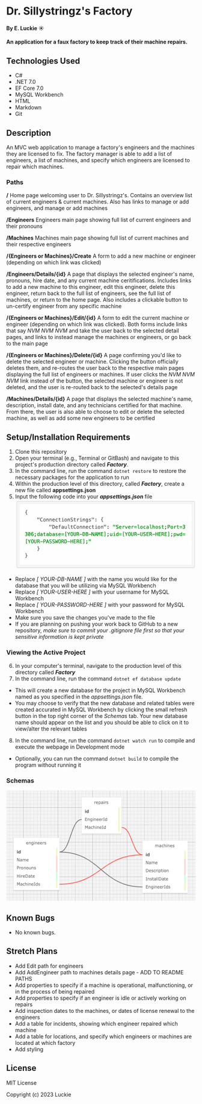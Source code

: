 # Dr. Sillystringz's Factory

#### By E. Luckie ☀️

#### An application for a faux factory to keep track of their machine repairs.

## Technologies Used

* C#
* .NET 7.0
* EF Core 7.0
* MySQL Workbench
* HTML
* Markdown
* Git

## Description
An MVC web application to manage a factory's engineers and the machines they are licensed to fix. The factory manager is able to add a list of engineers, a list of machines, and specify which engineers are licensed to repair which machines.

### Paths
**/** Home page welcoming user to Dr. Sillystringz's. Contains an overview list of current engineers & current machines. Also has links to manage or add engineers, and manage or add machines

**/Engineers** Engineers main page showing full list of current engineers and their pronouns

**/Machines** Machines main page showing full list of current machines and their respective engineers

**/{Engineers or Machines}/Create** A form to add a new machine or engineer (depending on which link was clicked)

**/Engineers/Details/{id}** A page that displays the selected engineer's name, pronouns, hire date, and any current machine ceritifications. Includes links to add a new machine to this engineer, edit this engineer, delete this engineer, return back to the full list of engineers, see the full list of machines, or return to the home page. Also includes a clickable button to un-certify engineer from any specific machine

**/{Engineers or Machines}/Edit/{id}** A form to edit the current machine or engineer (depending on which link was clicked). Both forms include links that say _NVM NVM NVM_ and take the user back to the selected detail pages, and links to instead manage the machines or engineers, or go back to the main page

**/{Engineers or Machines}/Delete/{id}** A page confirming you'd like to delete the selected engineer or machine. Clicking the button officially deletes them, and re-routes the user back to the respective main pages displaying the full list of engineers or machines. If user clicks the _NVM NVM NVM_ link instead of the button, the selected machine or engineer is not deleted, and the user is re-routed back to the selected's details page

**/Machines/Details/{id}** A page that displays the selected machine's name, description, install date, and any technicians certified for that machine. From there, the user is also able to choose to edit or delete the selected machine, as well as add some new engineers to be certified

## Setup/Installation Requirements

1. Clone this repository
2. Open your terminal (e.g., Terminal or GitBash) and navigate to this project's production directory called _**Factory**_.
3. In the command line, run the command ``dotnet restore`` to restore the necessary packages for the application to run
4. Within the production level of this directory, called _**Factory**_, create a new file called **appsettings.json**
5. Input the following code into your _**appsettings.json**_ file
![screenshot of appsettings.json code](Factory/wwwroot/img/appsettingsText.png)
* Replace _[ YOUR-DB-NAME ]_ with the name you would like for the database that you will be utilizing via MySQL Workbench
* Replace _[ YOUR-USER-HERE ]_ with your username for MySQL Workbench
* Replace _[ YOUR-PASSWORD-HERE ]_ with your password for MySQL Workbench
* Make sure you save the changes you've made to the file
* If you are planning on pushing your work back to GitHub to a new repository, _make sure to commit your .gitignore file first so that your sensitive information is kept private_

### Viewing the Active Project
6. In your computer's terminal, navigate to the production level of this directory called _**Factory**_
7. In the command line, run the command ``dotnet ef database update``
* This will create a new database for the project in MySQL Workbench named as you specified in the _appsettings.json_ file.
* You may choose to verify that the new database and related tables were created accurated in MySQL Workbench by clicking the small refresh button in the top right corner of the _Schemas_ tab. Your new database name should appear on the list and you should be able to click on it to view/alter the relevant tables
8. In the command line, run the command ``dotnet watch run`` to compile and execute the webpage in Development mode
* Optionally, you can run the command ``dotnet build`` to compile the program without running it

### Schemas
![screenshot of database tables](Factory/wwwroot/img/schema.png)

## Known Bugs

* No known bugs.

## Stretch Plans

* Add Edit path for engineers
* Add AddEngineer path to machines details page - ADD TO README PATHS
* Add properties to specify if a machine is operational, malfunctioning, or in the process of being repaired
* Add properties to specify if an engineer is idle or actively working on repairs
* Add inspection dates to the machines, or dates of license renewal to the engineers
* Add a table for incidents, showing which engineer repaired which machine
* Add a table for locations, and specify which engineers or machines are located at which factory
* Add styling

## License

MIT License

Copyright (c) 2023 Luckie